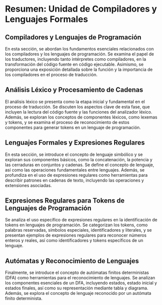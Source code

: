 # Resumen: Unidad de Compiladores y Lenguajes Formales

## Compiladores y Lenguajes de Programación
En esta sección, se abordan los fundamentos esenciales relacionados con los compiladores y los lenguajes de programación. Se examina el papel de los traductores, incluyendo tanto intérpretes como compiladores, en la transformación del código fuente en código ejecutable. Asimismo, se proporciona una exposición detallada sobre la función y la importancia de los compiladores en el proceso de traducción.

## Análisis Léxico y Procesamiento de Cadenas
El análisis léxico se presenta como la etapa inicial y fundamental en el proceso de traducción. Se discuten los aspectos clave de esta fase, que incluyen la lectura del código fuente y las funciones del analizador léxico. Además, se exploran los conceptos de componentes léxicos, como lexemas y tokens, y se examina el proceso de reconocimiento de estos componentes para generar tokens en un lenguaje de programación.

## Lenguajes Formales y Expresiones Regulares
En esta sección, se introduce el concepto de lenguaje simbólico y se exploran sus componentes básicos, como la concatenación, la potencia y las cerraduras en conjuntos y cadenas. Se define el concepto de lenguaje, así como las operaciones fundamentales entre lenguajes. Además, se profundiza en el uso de expresiones regulares como herramientas para describir patrones en cadenas de texto, incluyendo las operaciones y extensiones asociadas.

## Expresiones Regulares para Tokens de Lenguajes de Programación
Se analiza el uso específico de expresiones regulares en la identificación de tokens en lenguajes de programación. Se categorizan los tokens, como palabras reservadas, símbolos especiales, identificadores y literales, y se presentan ejemplos de expresiones regulares para reconocer números enteros y reales, así como identificadores y tokens específicos de un lenguaje.

## Autómatas y Reconocimiento de Lenguajes
Finalmente, se introduce el concepto de autómatas finitos deterministas (DFA) como herramientas para el reconocimiento de lenguajes. Se analizan los componentes esenciales de un DFA, incluyendo estados, estado inicial y estados finales, así como su representación mediante tabla y diagrama. Además, se explora el concepto de lenguaje reconocido por un autómata finito determinista.
